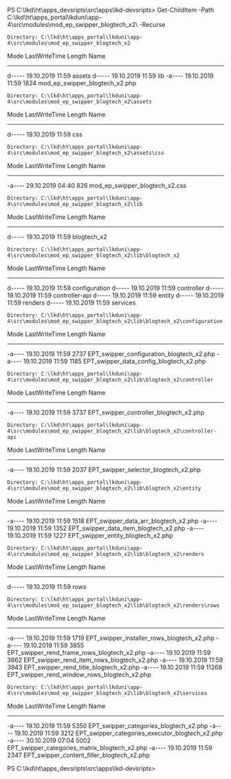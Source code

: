 PS C:\lkd\ht\apps_devsripts\src\apps\lkd-devsripts> Get-ChildItem -Path C:\lkd\ht\apps_portal\lkduni\app-4\src\modules\mod_ep_swipper_blogtech_x2\ -Recurse


    Directory: C:\lkd\ht\apps_portal\lkduni\app-4\src\modules\mod_ep_swipper_blogtech_x2


Mode                LastWriteTime         Length Name
----                -------------         ------ ----
d-----       19.10.2019     11:59                assets
d-----       19.10.2019     11:59                lib
-a----       19.10.2019     11:59           1824 mod_ep_swipper_blogtech_x2.php


    Directory: C:\lkd\ht\apps_portal\lkduni\app-4\src\modules\mod_ep_swipper_blogtech_x2\assets


Mode                LastWriteTime         Length Name
----                -------------         ------ ----
d-----       19.10.2019     11:59                css


    Directory: C:\lkd\ht\apps_portal\lkduni\app-4\src\modules\mod_ep_swipper_blogtech_x2\assets\css


Mode                LastWriteTime         Length Name
----                -------------         ------ ----
-a----       29.10.2019     04:40            826 mod_ep_swipper_blogtech_x2.css


    Directory: C:\lkd\ht\apps_portal\lkduni\app-4\src\modules\mod_ep_swipper_blogtech_x2\lib


Mode                LastWriteTime         Length Name
----                -------------         ------ ----
d-----       19.10.2019     11:59                blogtech_x2


    Directory: C:\lkd\ht\apps_portal\lkduni\app-4\src\modules\mod_ep_swipper_blogtech_x2\lib\blogtech_x2


Mode                LastWriteTime         Length Name
----                -------------         ------ ----
d-----       19.10.2019     11:59                configuration
d-----       19.10.2019     11:59                controller
d-----       19.10.2019     11:59                controller-api
d-----       19.10.2019     11:59                entity
d-----       19.10.2019     11:59                renders
d-----       19.10.2019     11:59                services


    Directory: C:\lkd\ht\apps_portal\lkduni\app-4\src\modules\mod_ep_swipper_blogtech_x2\lib\blogtech_x2\configuration


Mode                LastWriteTime         Length Name
----                -------------         ------ ----
-a----       19.10.2019     11:59           2737 EPT_swipper_configuration_blogtech_x2.php
-a----       19.10.2019     11:59           1185 EPT_swipper_data_config_blogtech_x2.php


    Directory: C:\lkd\ht\apps_portal\lkduni\app-4\src\modules\mod_ep_swipper_blogtech_x2\lib\blogtech_x2\controller


Mode                LastWriteTime         Length Name
----                -------------         ------ ----
-a----       19.10.2019     11:59           3737 EPT_swipper_controller_blogtech_x2.php


    Directory: C:\lkd\ht\apps_portal\lkduni\app-4\src\modules\mod_ep_swipper_blogtech_x2\lib\blogtech_x2\controller-api


Mode                LastWriteTime         Length Name
----                -------------         ------ ----
-a----       19.10.2019     11:59           2037 EPT_swipper_selector_blogtech_x2.php


    Directory: C:\lkd\ht\apps_portal\lkduni\app-4\src\modules\mod_ep_swipper_blogtech_x2\lib\blogtech_x2\entity


Mode                LastWriteTime         Length Name
----                -------------         ------ ----
-a----       19.10.2019     11:59           1518 EPT_swipper_data_arr_blogtech_x2.php
-a----       19.10.2019     11:59           1352 EPT_swipper_data_item_blogtech_x2.php
-a----       19.10.2019     11:59           1227 EPT_swipper_entity_blogtech_x2.php


    Directory: C:\lkd\ht\apps_portal\lkduni\app-4\src\modules\mod_ep_swipper_blogtech_x2\lib\blogtech_x2\renders


Mode                LastWriteTime         Length Name
----                -------------         ------ ----
d-----       19.10.2019     11:59                rows


    Directory: C:\lkd\ht\apps_portal\lkduni\app-4\src\modules\mod_ep_swipper_blogtech_x2\lib\blogtech_x2\renders\rows


Mode                LastWriteTime         Length Name
----                -------------         ------ ----
-a----       19.10.2019     11:59           1719 EPT_swipper_installer_rows_blogtech_x2.php
-a----       19.10.2019     11:59           3855 EPT_swipper_rend_frame_rows_blogtech_x2.php
-a----       19.10.2019     11:59           3662 EPT_swipper_rend_item_rows_blogtech_x2.php
-a----       19.10.2019     11:59           3943 EPT_swipper_rend_title_blogtech_x2.php
-a----       19.10.2019     11:59          11268 EPT_swipper_rend_window_rows_blogtech_x2.php


    Directory: C:\lkd\ht\apps_portal\lkduni\app-4\src\modules\mod_ep_swipper_blogtech_x2\lib\blogtech_x2\services


Mode                LastWriteTime         Length Name
----                -------------         ------ ----
-a----       19.10.2019     11:59           5350 EPT_swipper_categories_blogtech_x2.php
-a----       19.10.2019     11:59           3212 EPT_swipper_categories_executor_blogtech_x2.php
-a----       30.10.2019     07:04           5002 EPT_swipper_categories_matrix_blogtech_x2.php
-a----       19.10.2019     11:59           2347 EPT_swipper_content_filler_blogtech_x2.php


PS C:\lkd\ht\apps_devsripts\src\apps\lkd-devsripts>